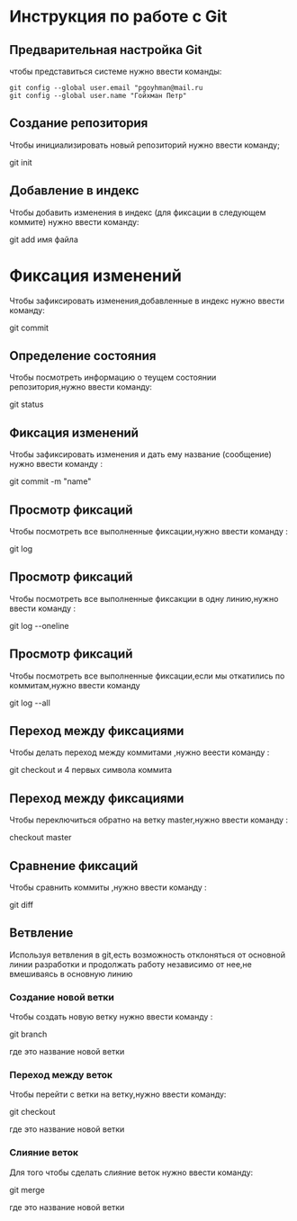 # **Инструкция по работе с Git**

## Предварительная настройка Git ##

чтобы представиться системе нужно ввести команды:

    git config --global user.email "pgoyhman@mail.ru
    git config --global user.name "Гойхман Петр"

## Создание репозитория

Чтобы инициализировать новый репозиторий нужно ввести команду;

git init

## Добавление в индекс

Чтобы добавить изменения в индекс (для фиксации в следующем коммите) нужно ввести команду:

git add имя файла

# Фиксация изменений

Чтобы зафиксировать изменения,добавленные в индекс нужно ввести команду:

git commit

## Определение состояния

Чтобы посмотреть информацию о теущем состоянии репозитория,нужно ввести команду:

git status

## Фиксация изменений

Чтобы зафиксировать изменения и дать ему название (сообщение) нужно ввести команду :

git commit -m "name"

## Просмотр фиксаций

Чтобы посмотреть все выполненные фиксации,нужно ввести команду :

git log

## Просмотр фиксаций

Чтобы посмотреть все выполненные фиксакции в одну линию,нужно ввести команду :

git log --oneline

## Просмотр фиксаций

Чтобы посмотреть все выполненные фиксации,если мы откатились по коммитам,нужно ввести команду 

git log --all

## Переход между фиксациями

Чтобы делать переход между коммитами ,нужно веести команду :

git checkout и 4 первых символа коммита

## Переход между фиксациями

Чтобы переключиться обратно на ветку master,нужно ввести команду :

checkout master

## Сравнение фиксаций 

Чтобы сравнить коммиты ,нужно ввести команду :

git diff

## Ветвление 

Используя ветвления в git,есть возможность отклоняться от основной линии разработки и
 продолжать работу независимо от нее,не вмешиваясь в основную линию

### Создание новой ветки

Чтобы создать новую ветку нужно ввести команду :

git branch <newbranch>

где <newbranch> это название новой ветки

### Переход между веток 

Чтобы перейти с ветки на ветку,нужно ввести команду:

git checkout <newbranch>

где <newbranch> это название новой ветки 
  
### Слияние веток 

Для того чтобы сделать слияние веток нужно ввести команду:

git merge <newbranch>

где <newbranch> это название новой ветки 
